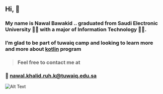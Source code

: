 

 ## **Hi,** :wave:
 
 ### **My name is Nawal Bawakid .. graduated from Saudi Electronic University :woman_student: with a major of Information Technology :technologist:.**
 ### **I’m glad to be part of tuwaiq camp and looking to learn more and more about [kotlin](https://kotlinlang.org/) program**
 
 
> ### **Feel free to contact me at**
 ### **:e-mail: nawal.khalid.ruh.k@tuwaiq.edu.sa**
 
 
![Alt Text](https://bignerdranch.com/assets/img/blog/2017/05/kotlin.png)
